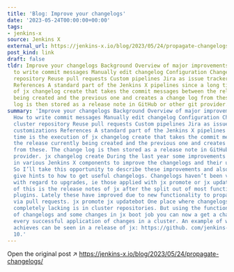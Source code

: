 ```yaml
---
title: 'Blog: Improve your changelogs'
date: '2023-05-24T00:00:00+00:00'
tags:
- jenkins-x
source: Jenkins X
external_url: https://jenkins-x.io/blog/2023/05/24/propagate-changelogs/
post_kind: link
draft: false
tldr: Improve your changelogs Background Overview of major improvements Example How
  to write commit messages Manually edit changelog Configuration Changelog for cluster
  repository Reuse pull requests Custom pipelines Jira as issue tracker More customizations
  References A standard part of the Jenkins X pipelines since a long time is the execution
  of jx changelog create that takes the commit messages between the release currently
  being created and the previous one and creates a change log from these. The change
  log is then stored as a release note in GitHub or other git provider.
summary: 'Improve your changelogs Background Overview of major improvements Example
  How to write commit messages Manually edit changelog Configuration Changelog for
  cluster repository Reuse pull requests Custom pipelines Jira as issue tracker More
  customizations References A standard part of the Jenkins X pipelines since a long
  time is the execution of jx changelog create that takes the commit messages between
  the release currently being created and the previous one and creates a change log
  from these. The change log is then stored as a release note in GitHub or other git
  provider. jx changelog create During the last year some improvements have landed
  in various Jenkins X components to improve the changelogs and their usefulness.
  So I’ll take this opportunity to describe these improvements and also in general
  give hints to how to get useful changelogs. Changelogs haven’t been very informative
  with regard to upgrades, ie those applied with jx promote or jx updatebot. One example
  of this is the release notes of jx after the split out of most functionality to
  plugins. Lately these have improved due to new functionality to propagate changelogs
  via pull requests. jx promote jx updatebot One place where changelogs have been
  completely lacking is in cluster repositories. But using the functionality for propagation
  of changelogs and some changes in jx boot job you can now a get a changelog for
  every successful application of changes in a cluster. An example of what this functionality
  achieves can be seen in a release of jx: https://github. com/jenkins-x/jx/releases/tag/v3.
  10.'
---
```

Open the original post ↗ https://jenkins-x.io/blog/2023/05/24/propagate-changelogs/
